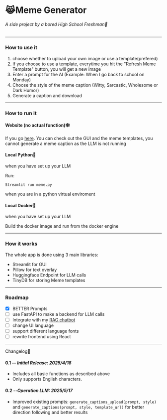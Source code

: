 # 😹Meme Generator
###### A side project by a bored High School Freshman🏫

---

### How to use it

1. choose whether to upload your own image or use a template(prefered)
2. If you choose to use a template, everytime you hit the "Refresh Meme Template" button, you will get a new image
3. Enter a prompt for the AI (Example: When I go back to school on Monday)
4. Choose the style of the meme caption (Witty, Sarcastic, Wholesome or Dark Humor)
5. Generate a caption and download

---

### How to run it

#### Website (no actual function)🕸️
If you go [here](https://meme-generator-1009835531129.us-central1.run.app/).
You can check out the GUI and the meme templates, you cannot generate a meme caption as the LLM is not running

#### Local Python🐍
when you have set up your LLM

Run:

`Streamlit run meme.py`

when you are in a python virtual enviroment

#### Local Docker🐋
when you have set up your LLM

Build the docker image and run from the docker engine


---

### How it works
The whole app is done using 3 main libraries:
* Streamlit for GUI
* Pillow for text overlay
* Huggingface Endpoint for LLM calls
* TinyDB for storing Meme templates

---

### Roadmap
 - [x] BETTER Prompts
 - [ ] use FastAPI to make a backend for LLM calls
 - [ ] Integrate with my [RAG chatbot](https://github.com/account-disappeared/RAG-Chatbot)
 - [ ] change UI language
 - [ ] support different language fonts
 - [ ] rewrite frontend using React
---

Changelog📃

#### 0.1 -- ***Initial Release: 2025/4/18***
- Includes all basic functions as described above
- Only supports English characters.

#### 0.2 --***Operation LLM: 2025/5/17***
- Improved existing prompts: `generate_captions_upload(prompt, style)` and `generate_captions(prompt, style, template_url)` for better direction following and better results
